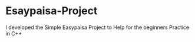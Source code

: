 # Esaypaisa-Project
I developed the Simple Easypaisa Project to Help for the beginners Practice in C++

